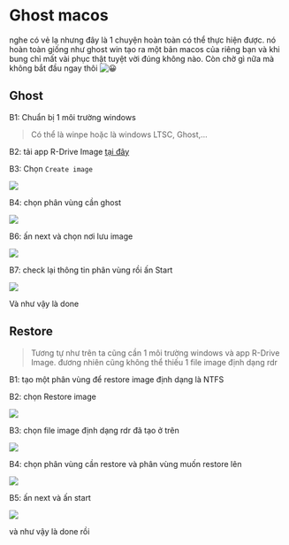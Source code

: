 # Ghost macos

nghe có vẻ lạ nhưng đây là 1 chuyện hoàn toàn có thể thực hiện được. nó hoàn toàn giống như ghost win tạo ra một bản macos của riêng bạn và khi bung chỉ mất vài phục thật tuyệt vời đúng không nào. Còn chờ gì nữa mà không bắt đầu ngay thôi ![😀](https://s.w.org/images/core/emoji/14.0.0/svg/1f600.svg)

## Ghost

B1: Chuẩn bị 1 môi trường windows

> Có thể là winpe hoặc là windows LTSC, Ghost,…

B2: tải app R-Drive Image [tại đây](https://www.drive-image.com/)

B3: Chọn `Create image`

![](https://i.imgur.com/jypsi7u.png)

B4: chọn phân vùng cần ghost

![](https://i.imgur.com/fuAVAYW.png)

B6: ấn next và chọn nơi lưu image

![](https://i.imgur.com/5ptN92o.png)

B7: check lại thông tin phân vùng rồi ấn Start

![](https://i.imgur.com/O66aRmV.png)

Và như vậy là done

## Restore

> Tương tự như trên ta cũng cần 1 môi trường windows và app R-Drive Image. đương nhiên cũng không thể thiếu 1 file image định dạng rdr

B1: tạo một phân vùng để restore image định dạng là NTFS

B2: chọn Restore image

![](https://i.imgur.com/xczIUdr.png)

B3: chọn file image định dạng rdr đã tạo ở trên

![](https://i.imgur.com/PoiJ26b.png)

B4: chọn phân vùng cần restore và phân vùng muốn restore lên

![](https://i.imgur.com/9UcKTOU.png)

B5: ấn next và ấn start

![](https://i.imgur.com/gKKvePc.png)

và như vậy là done rồi
